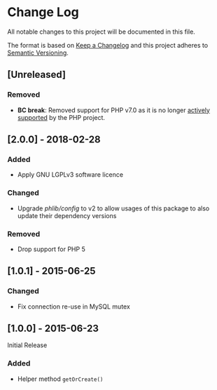 # Change Log
All notable changes to this project will be documented in this file.

The format is based on [Keep a Changelog](http://keepachangelog.com/) 
and this project adheres to [Semantic Versioning](http://semver.org/).

## [Unreleased]
### Removed
- **BC break**: Removed support for PHP v7.0 as it is no longer
  [actively supported](https://php.net/supported-versions.php) by the PHP project.

## [2.0.0] - 2018-02-28
### Added
- Apply GNU LGPLv3 software licence
### Changed
- Upgrade *phlib/config* to v2 to allow usages of this package to also update
  their dependency versions
### Removed
- Drop support for PHP 5

## [1.0.1] - 2015-06-25
### Changed
- Fix connection re-use in MySQL mutex 

## [1.0.0] - 2015-06-23
Initial Release

### Added
- Helper method `getOrCreate()`
